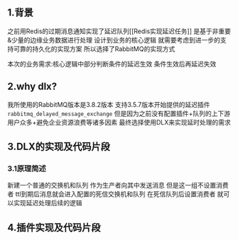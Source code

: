 ## 1.背景
之前用Redis的过期消息通知实现了延迟队列[[Redis实现延迟任务]]
是基于非重要&少量的边缘业务数据进行处理 设计到业务的核心逻辑 就需要考虑到进一步的支持可靠的持久化的实现方案
所以选择了RabbitMQ的实现方式

本次的业务需求:核心逻辑中部分判断条件的延迟生效 条件生效后再延迟失效


## 2.why dlx?
我所使用的RabbitMQ版本是3.8.2版本 支持3.5.7版本开始提供的延迟插件`rabbitmq_delayed_message_exchange`
但是因为之前没有配置插件+队列的上下游用户众多+避免企业资源浪费等诸多因素
最终选择使用DLX来实现延时处理的需求

## 3.DLX的实现及代码片段

### 3.1原理简述
新建一个普通的交换机和队列 作为生产者向其中发送消息 但是这一组不设置消费者 ttl到期后消息就会进入配置的死信交换机和队列 在死信队列后设置消费者 就可以实现延迟处理后续的逻辑



## 4.插件实现及代码片段

